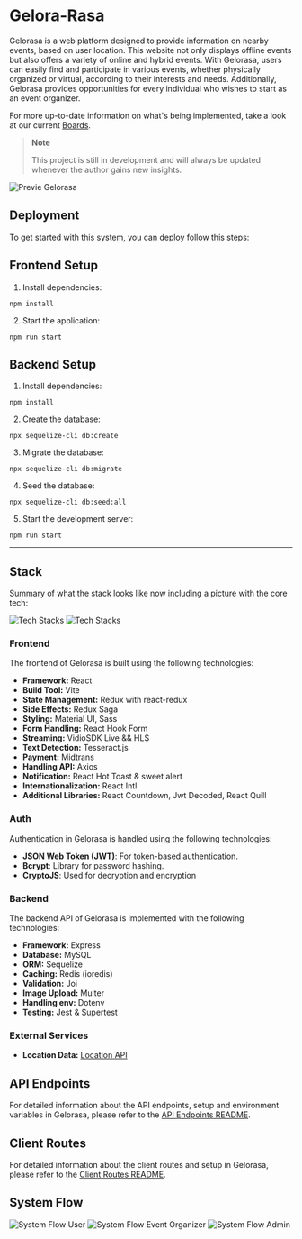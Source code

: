 # Gelora-Rasa


Gelorasa is a web platform designed to provide information on nearby events, based on user location. This website not only displays offline events but also offers a variety of online and hybrid events. With Gelorasa, users can easily find and participate in various events, whether physically organized or virtual, according to their interests and needs. Additionally, Gelorasa provides opportunities for every individual who wishes to start as an event organizer.

For more up-to-date information on what's being implemented, take a look at our current [Boards](https://github.com/aws-samples/aws-serverless-airline-booking/projects).

> **Note**
>
> This project is still in development and will always be updated whenever the author gains new insights.

![Previe Gelorasa](./client/src/static/images/preview-web.png)


## Deployment

To get started with this system, you can deploy follow this steps:
## Frontend Setup

1. Install dependencies:

```
npm install
```

2. Start the application:

```
npm run start
```

## Backend Setup

1. Install dependencies:

```
npm install
```

2. Create the database:

```
npx sequelize-cli db:create
```

3. Migrate the database:

```
npx sequelize-cli db:migrate
```

4. Seed the database:

```
npx sequelize-cli db:seed:all
```

5. Start the development server:

```
npm run start
```

---


## Stack

Summary of what the stack looks like now including a picture with the core tech:

![Tech Stacks](./client/src/static/images/techstack-backend.png)
![Tech Stacks](./client/src/static/images/techstack-frontend.png)

### Frontend

The frontend of Gelorasa is built using the following technologies:

- **Framework:** React
- **Build Tool:** Vite
- **State Management:** Redux with react-redux
- **Side Effects:** Redux Saga
- **Styling:** Material UI, Sass
- **Form Handling:** React Hook Form
- **Streaming:** VidioSDK Live && HLS
- **Text Detection:** Tesseract.js
- **Payment:** Midtrans
- **Handling API:** Axios
- **Notification:** React Hot Toast & sweet alert
- **Internationalization:** React Intl
- **Additional Libraries:** React Countdown, Jwt Decoded, React Quill

### Auth

Authentication in Gelorasa is handled using the following technologies:

- **JSON Web Token (JWT)**: For token-based authentication.
- **Bcrypt**: Library for password hashing.
- **CryptoJS**: Used for decryption and encryption

### Backend

The backend API of Gelorasa is implemented with the following technologies:

- **Framework:** Express
- **Database:** MySQL
- **ORM:** Sequelize
- **Caching:** Redis (ioredis)
- **Validation:** Joi
- **Image Upload:** Multer
- **Handling env:** Dotenv
- **Testing:** Jest & Supertest

### External Services

- **Location Data:** [Location API](https://wilayah.id/api/provinces.json)

## API Endpoints

For detailed information about the API endpoints, setup and environment variables in Gelorasa, please refer to the [API Endpoints README](./server/README.md).

## Client Routes

For detailed information about the client routes and setup in Gelorasa, please refer to the [Client Routes README](./client/README.md).

## System Flow


![System Flow User](./client/src/static/images/user-flow.png)
![System Flow Event Organizer](./client/src/static/images/eo-flow.png)
![System Flow Admin](./client/src/static/images/admin-flow.png)
